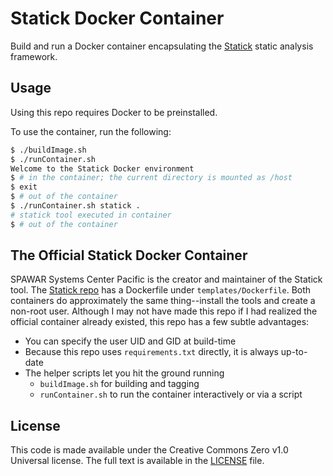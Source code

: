 
# Statick Docker Container

Build and run a Docker container encapsulating the [Statick](https://github.com/sscpac/statick)
static analysis framework.

## Usage

Using this repo requires Docker to be preinstalled.

To use the container, run the following:

```sh
$ ./buildImage.sh
$ ./runContainer.sh
Welcome to the Statick Docker environment
$ # in the container; the current directory is mounted as /host
$ exit
$ # out of the container
$ ./runContainer.sh statick .
# statick tool executed in container
$ # out of the container
```

## The Official Statick Docker Container

SPAWAR Systems Center Pacific is the creator and maintainer of the Statick tool. The [Statick
repo](https://github.com/sscpac/statick) has a Dockerfile under `templates/Dockerfile`. Both
containers do approximately the same thing--install the tools and create a non-root user. Although I
may not have made this repo if I had realized the official container already existed, this repo has
a few subtle advantages:

- You can specify the user UID and GID at build-time
- Because this repo uses `requirements.txt` directly, it is always up-to-date
- The helper scripts let you hit the ground running
  - `buildImage.sh` for building and tagging
  - `runContainer.sh` to run the container interactively or via a script

## License

This code is made available under the Creative Commons Zero v1.0 Universal license. The full text is
available in the [LICENSE](LICENSE) file.
